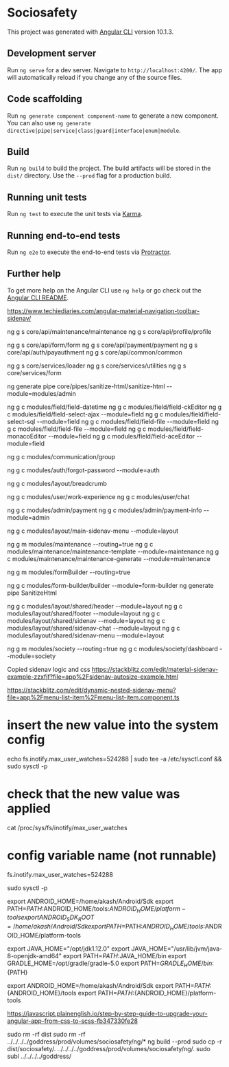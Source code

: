 # Sociosafety

This project was generated with [Angular CLI](https://github.com/angular/angular-cli) version 10.1.3.

## Development server

Run `ng serve` for a dev server. Navigate to `http://localhost:4200/`. The app will automatically reload if you change any of the source files.

## Code scaffolding

Run `ng generate component component-name` to generate a new component. You can also use `ng generate directive|pipe|service|class|guard|interface|enum|module`.

## Build

Run `ng build` to build the project. The build artifacts will be stored in the `dist/` directory. Use the `--prod` flag for a production build.

## Running unit tests

Run `ng test` to execute the unit tests via [Karma](https://karma-runner.github.io).

## Running end-to-end tests

Run `ng e2e` to execute the end-to-end tests via [Protractor](http://www.protractortest.org/).

## Further help

To get more help on the Angular CLI use `ng help` or go check out the [Angular CLI README](https://github.com/angular/angular-cli/blob/master/README.md).




https://www.techiediaries.com/angular-material-navigation-toolbar-sidenav/


<!-- Services -->
ng g s core/api/maintenance/maintenance
ng g s core/api/profile/profile

ng g s core/api/form/form
ng g s core/api/payment/payment
ng g s core/api/auth/payauthment
ng g s core/api/common/common

ng g s core/services/loader
ng g s core/services/utilities
ng g s core/services/form


ng generate pipe core/pipes/sanitize-html/sanitize-html --module=modules/admin

<!-- Component -->
ng g c modules/field/field-datetime
ng g c modules/field/field-ckEditor
ng g c modules/field/field-select-ajax --module=field
ng g c modules/field/field-select-sql --module=field
ng g c modules/field/field-file --module=field
ng g c modules/field/field-file --module=field
ng g c modules/field/field-monacoEditor --module=field
ng g c modules/field/field-aceEditor --module=field

ng g c modules/communication/group



ng g c modules/auth/forgot-password --module=auth


ng g c modules/layout/breadcrumb

ng g c modules/user/work-experience
ng g c modules/user/chat

ng g c modules/admin/payment
ng g c modules/admin/payment-info  --module=admin

ng g c modules/layout/main-sidenav-menu --module=layout

ng g m modules/maintenance --routing=true
ng g c modules/maintenance/maintenance-template --module=maintenance
ng g c modules/maintenance/maintenance-generate --module=maintenance





ng g m modules/formBuilder --routing=true

ng g c modules/form-builder/builder --module=form-builder
ng generate pipe SanitizeHtml

ng g c modules/layout/shared/header --module=layout
ng g c modules/layout/shared/footer --module=layout
ng g c modules/layout/shared/sidenav --module=layout
ng g c modules/layout/shared/sidenav-chat --module=layout
ng g c modules/layout/shared/sidenav-menu --module=layout




ng g m modules/society --routing=true
ng g c modules/society/dashboard --module=society


Copied sidenav logic and css
https://stackblitz.com/edit/material-sidenav-example-zzxfjf?file=app%2Fsidenav-autosize-example.html


https://stackblitz.com/edit/dynamic-nested-sidenav-menu?file=app%2Fmenu-list-item%2Fmenu-list-item.component.ts


# insert the new value into the system config
echo fs.inotify.max_user_watches=524288 | sudo tee -a /etc/sysctl.conf && sudo sysctl -p

# check that the new value was applied
cat /proc/sys/fs/inotify/max_user_watches

# config variable name (not runnable)
fs.inotify.max_user_watches=524288

sudo sysctl -p




export ANDROID_HOME=/home/akash/Android/Sdk
export PATH=${PATH}:$ANDROID_HOME/tools:$ANDROID_HOME/platform-tools
export ANDROID_SDK_ROOT=/home/akash/Android/Sdk
export PATH=$PATH:$ANDROID_HOME/tools:$ANDROID_HOME/platform-tools



export JAVA_HOME="/opt/jdk1.12.0"
export JAVA_HOME="/usr/lib/jvm/java-8-openjdk-amd64"
export PATH=$PATH:$JAVA_HOME/bin
export GRADLE_HOME=/opt/gradle/gradle-5.0
export PATH=${GRADLE_HOME}/bin:${PATH}


export ANDROID_HOME=/home/akash/Android/Sdk
export PATH=${PATH}:${ANDROID_HOME}/tools
export PATH=${PATH}:${ANDROID_HOME}/platform-tools

<!-- convert css to scss -->
https://javascript.plainenglish.io/step-by-step-guide-to-upgrade-your-angular-app-from-css-to-scss-fb347330fe28


sudo rm -rf dist
sudo rm -rf ../../../../goddress/prod/volumes/sociosafety/ng/*
ng build --prod
sudo cp -r dist/sociosafety/. ../../../../goddress/prod/volumes/sociosafety/ng/.
sudo subl ../../../../goddress/